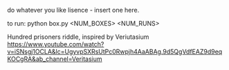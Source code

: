 do whatever you like lisence - insert one here.

to run:
python box.py <NUM_BOXES> <NUM_RUNS>

Hundred prisoners riddle, inspired by Veriutasium https://www.youtube.com/watch?v=iSNsgj1OCLA&lc=UgyvpSXRsUtPc0Rwpjh4AaABAg.9d5QgVdfEAZ9d9eqKOCgRA&ab_channel=Veritasium

